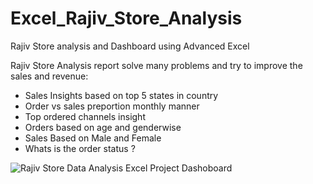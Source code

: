 # Excel_Rajiv_Store_Analysis
Rajiv Store analysis and Dashboard using Advanced Excel

Rajiv Store Analysis report solve many problems and try to improve the sales and revenue:
- Sales Insights based on top 5 states in country
- Order vs sales preportion monthly manner
- Top ordered channels insight
- Orders based on age and genderwise
- Sales Based on Male and Female
- Whats is the order status ?

![Rajiv Store Data Analysis Excel Project Dashoboard](https://github.com/user-attachments/assets/8c8bb588-acfe-4e3f-8757-34cbee82d668)
